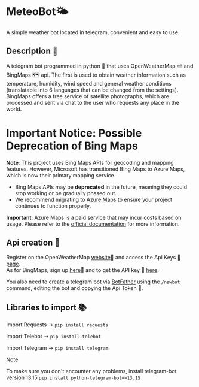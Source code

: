 # MeteoBot🌤
A simple weather bot located in telegram, convenient and easy to use.

## Description 📃

A telegram bot programmed in python 🐍 that uses OpenWeatherMap ⛅ and BingMaps 🗺️ api.  The first is used to obtain weather information such as temperature, humidity, wind speed and general weather conditions (translatable into 6 languages that can be changed from the settings).  BingMaps offers a free service of satellite photographs, which are processed and sent via chat to the user who requests any place in the world.


# Important Notice: Possible Deprecation of Bing Maps

**Note**: This project uses Bing Maps APIs for geocoding and mapping features. However, Microsoft has transitioned Bing Maps to Azure Maps, which is now their primary mapping service.

- Bing Maps APIs may be **deprecated** in the future, meaning they could stop working or be gradually phased out.
- We recommend migrating to [Azure Maps](https://azure.com/maps) to ensure your project continues to function properly.

**Important**: Azure Maps is a paid service that may incur costs based on usage. Please refer to the [official documentation](https://learn.microsoft.com/en-us/azure/azure-maps/) for more information.


## Api creation 🔑

Register on the OpenWeatherMap [website](https://home.openweathermap.org/users/sign_in)👤 and access the Api Keys 🔑 [page](https://home.openweathermap.org/api_keys).  
As for BingMaps, sign up [here](https://www.bingmapsportal.com/)👤 and to get the API key 🔑 [here](https://www.bingmapsportal.com/Application).

You also need to create a telegram bot via [BotFather](https://t.me/BotFather) using the `/newbot` command, editing the bot and copying the Api Token 🔑.


## Libraries to import 📚

Import Requests -> 
`pip install requests`

Import Telebot -> 
`pip install telebot`

Import Telegram -> 
`pip install telegram`


> [!NOTE]
> To make sure you don't encounter any problems, install telegram-bot version 13.15 `pip install python-telegram-bot==13.15`
